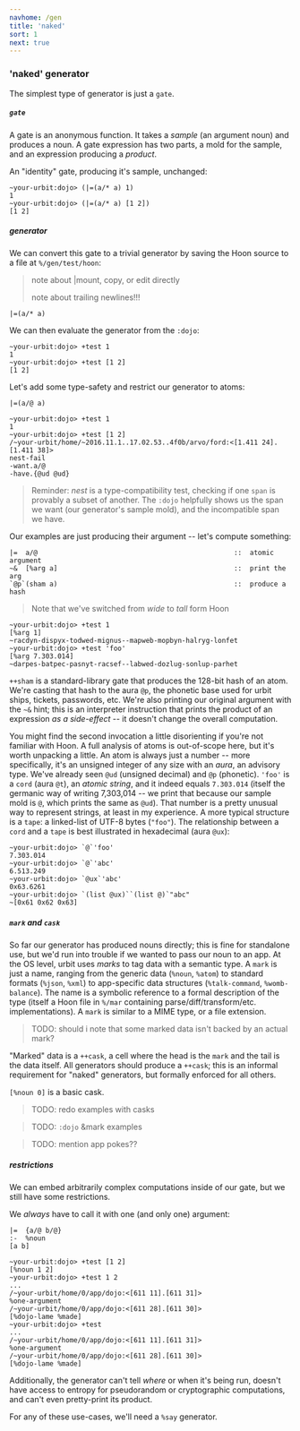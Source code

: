 ```yaml
---
navhome: /gen
title: 'naked'
sort: 1
next: true
---
```


### 'naked' generator

The simplest type of generator is just a `gate`.

##### `gate`

A gate is an anonymous function. It takes a *sample* (an argument noun) and
produces a noun. A gate expression has two parts, a mold for the sample, and an
expression producing a *product*.

An "identity" gate, producing it's sample, unchanged:

```
~your-urbit:dojo> (|=(a/* a) 1)
1
~your-urbit:dojo> (|=(a/* a) [1 2])
[1 2]
```

##### generator

We can convert this gate to a trivial generator by saving the Hoon source to a
file at `%/gen/test/hoon`:

> note about |mount, copy, or edit directly
> 
> note about trailing newlines!!!

```
|=(a/* a)
```

We can then evaluate the generator from the `:dojo`:

```
~your-urbit:dojo> +test 1
1
~your-urbit:dojo> +test [1 2]
[1 2]
```

Let's add some type-safety and restrict our generator to atoms:

```
|=(a/@ a)
```

```
~your-urbit:dojo> +test 1
1
~your-urbit:dojo> +test [1 2]
/~your-urbit/home/~2016.11.1..17.02.53..4f0b/arvo/ford:<[1.411 24].[1.411 38]>
nest-fail
-want.a/@
-have.{@ud @ud}
```

> Reminder: *nest* is a type-compatibility test, checking if one `span` is
> provably a subset of another. The `:dojo` helpfully shows us the span we want
> (our generator's sample mold), and the incompatible span we have.

Our examples are just producing their argument -- let's compute something:

```
|=  a/@                                                 ::  atomic argument
~&  [%arg a]                                            ::  print the arg
`@p`(sham a)                                            ::  produce a hash
```

> Note that we've switched from *wide* to *tall* form Hoon

```
~your-urbit:dojo> +test 1
[%arg 1]
~racdyn-dispyx-todwed-mignus--mapweb-mopbyn-halryg-lonfet
~your-urbit:dojo> +test 'foo'
[%arg 7.303.014]
~darpes-batpec-pasnyt-racsef--labwed-dozlug-sonlup-parhet
```

`++sham` is a standard-library gate that produces the 128-bit hash of an atom.
We're casting that hash to the aura `@p`, the phonetic base used for urbit
ships, tickets, passwords, etc. We're also printing our original argument with
the `~&` hint; this is an interpreter instruction that prints the product of an
expression *as a side-effect* -- it doesn't change the overall computation.

You might find the second invocation a little disorienting if you're not
familiar with Hoon. A full analysis of atoms is out-of-scope here, but it's
worth unpacking a little. An atom is always just a number -- more specifically, it's an unsigned integer of any size with an *aura*, an advisory
type. We've already seen `@ud` (unsigned decimal) and `@p` (phonetic). `'foo'`
is a `cord` (aura `@t`), an *atomic string*, and it indeed equals `7.303.014`
(itself the germanic way of writing 7,303,014 -- we print that because our sample mold is `@`, which prints the same as `@ud`). That number is a pretty
unusual way to represent strings, at least in my experience. A more typical
structure is a `tape`: a linked-list of UTF-8 bytes (`"foo"`). The
relationship between a `cord` and a `tape` is best illustrated in hexadecimal
(aura `@ux`):

```
~your-urbit:dojo> `@`'foo'
7.303.014
~your-urbit:dojo> `@`'abc'
6.513.249
~your-urbit:dojo> `@ux`'abc'
0x63.6261
~your-urbit:dojo> `(list @ux)``(list @)`"abc"
~[0x61 0x62 0x63]
```

##### `mark` and `cask`

So far our generator has produced nouns directly; this is fine for standalone
use, but we'd run into trouble if we wanted to pass our noun to an app. At the
OS level, urbit uses *marks* to tag data with a semantic type. A `mark` is just
a name, ranging from the generic data (`%noun`, `%atom`) to standard formats
(`%json`, `%xml`) to app-specific data structures (`%talk-command`,
`%womb-balance`). The name is a symbolic reference to a formal description of
the type (itself a Hoon file in `%/mar` containing parse/diff/transform/etc.
implementations). A `mark` is similar to a MIME type, or a file extension.

> TODO: should i note that some marked data isn't backed by an actual mark?

"Marked" data is a `++cask`, a cell where the head is the `mark` and the tail
is the data itself. All generators should produce a `++cask`; this is an
informal requirement for "naked" generators, but formally enforced for all others.

`[%noun 0]` is a basic cask.

> TODO: redo examples with casks

> TODO: `:dojo` &mark examples

> TODO: mention app pokes??

##### restrictions

We can embed arbitrarily complex computations inside of our gate, but we still
have some restrictions.

We *always* have to call it with one (and only one) argument:

```
|=  {a/@ b/@}
:-  %noun
[a b]
```

```
~your-urbit:dojo> +test [1 2]
[%noun 1 2]
~your-urbit:dojo> +test 1 2
...
/~your-urbit/home/0/app/dojo:<[611 11].[611 31]>
%one-argument
/~your-urbit/home/0/app/dojo:<[611 28].[611 30]>
[%dojo-lame %made]
~your-urbit:dojo> +test
...
/~your-urbit/home/0/app/dojo:<[611 11].[611 31]>
%one-argument
/~your-urbit/home/0/app/dojo:<[611 28].[611 30]>
[%dojo-lame %made]
```

Additionally, the generator can't tell *where* or when it's being run,
doesn't have access to entropy for pseudorandom or cryptographic
computations, and can't even pretty-print its product.

For any of these use-cases, we'll need a `%say` generator.

